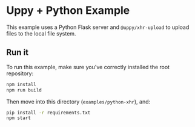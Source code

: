 # Uppy + Python Example

This example uses a Python Flask server and `@uppy/xhr-upload` to upload files to the local file system.

## Run it

To run this example, make sure you've correctly installed the root repository:

```bash
npm install
npm run build
```

Then move into this directory (`examples/python-xhr`), and:

```bash
pip install -r requirements.txt
npm start
```
